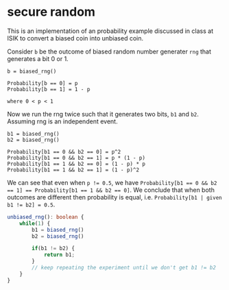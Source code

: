 # secure random

This is an implementation of an probability example discussed in class at ISIK to convert a biased coin into unbiased coin.

Consider `b` be the outcome of biased random number generater `rng` that generates a bit 0 or 1.

```
b = biased_rng()

Probability[b == 0] = p
Probability[b == 1] = 1 - p

where 0 < p < 1
```

Now we run the rng twice such that it generates two bits, `b1` and `b2`. Assuming rng is an independent event.

```
b1 = biased_rng()
b2 = biased_rng()

Probability[b1 == 0 && b2 == 0] = p^2
Probability[b1 == 0 && b2 == 1] = p * (1 - p)
Probability[b1 == 1 && b2 == 0] = (1 - p) * p
Probability[b1 == 1 && b2 == 1] = (1 - p)^2
```

We can see that even when `p != 0.5`, we have `Probability[b1 == 0 && b2 == 1] == Probability[b1 == 1 && b2 == 0]`. We conclude that when both outcomes are different then probability is equal, i.e. `Probability[b1 | given b1 != b2] = 0.5`.

```ts
unbiased_rng(): boolean {
    while(1) {
        b1 = biased_rng()
        b2 = biased_rng()

        if(b1 != b2) {
            return b1;
        }
        // keep repeating the experiment until we don't get b1 != b2
    }
}

```
